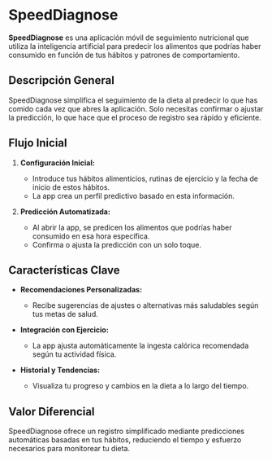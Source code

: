 

# **SpeedDiagnose**

**SpeedDiagnose** es una aplicación móvil de seguimiento nutricional que utiliza la inteligencia artificial para predecir los alimentos que podrías haber consumido en función de tus hábitos y patrones de comportamiento. 

## **Descripción General**

SpeedDiagnose simplifica el seguimiento de la dieta al predecir lo que has comido cada vez que abres la aplicación. Solo necesitas confirmar o ajustar la predicción, lo que hace que el proceso de registro sea rápido y eficiente.

## **Flujo Inicial**

1. **Configuración Inicial:**
   - Introduce tus hábitos alimenticios, rutinas de ejercicio y la fecha de inicio de estos hábitos.
   - La app crea un perfil predictivo basado en esta información.

2. **Predicción Automatizada:**
   - Al abrir la app, se predicen los alimentos que podrías haber consumido en esa hora específica.
   - Confirma o ajusta la predicción con un solo toque.

## **Características Clave**

- **Recomendaciones Personalizadas:**
  - Recibe sugerencias de ajustes o alternativas más saludables según tus metas de salud.

- **Integración con Ejercicio:**
  - La app ajusta automáticamente la ingesta calórica recomendada según tu actividad física.

- **Historial y Tendencias:**
  - Visualiza tu progreso y cambios en la dieta a lo largo del tiempo.

## **Valor Diferencial**

SpeedDiagnose ofrece un registro simplificado mediante predicciones automáticas basadas en tus hábitos, reduciendo el tiempo y esfuerzo necesarios para monitorear tu dieta.
